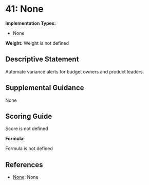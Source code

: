 # 41: None

**Implementation Types:**

- None

**Weight:** Weight is not defined

## Descriptive Statement

Automate variance alerts for budget owners and product leaders.

## Supplemental Guidance

None

## Scoring Guide

Score is not defined

**Formula:**

Formula is not defined

## References

- [None](None): None

